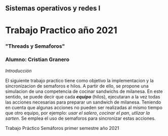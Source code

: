 ## Sistemas operativos y redes I ##
# Trabajo Practico año 2021 #
### "Threads y Semaforos"  ###

### Alumno: Cristian Granero ###

_*Introducción*_

  El siguiente trabajo practico tiene como objetivo la implementacion y la sincronizacion de semaforos e hilos. A partir de ello, se propone una simulacion de una competencia de cocinar sandwichs de milanesa. 
  En este sentido, se puede decir que cada ***equipo*** (hilos), ejecutaran a la vez todas las acciones necesarias para preparar un sandwich de milanesa. Teniendo en cuenta que algunas acciones no pueden ser realizadas al mismo tiempo que otro equipo, por ejemplo: _usar el salero_, _cocinar el pan_, _utlizar la sarten_. Se emplea el uso de semaforos para sincronizar estas acciones.
  

  

Trabajo Práctico Semáforos primer semestre año 2021
